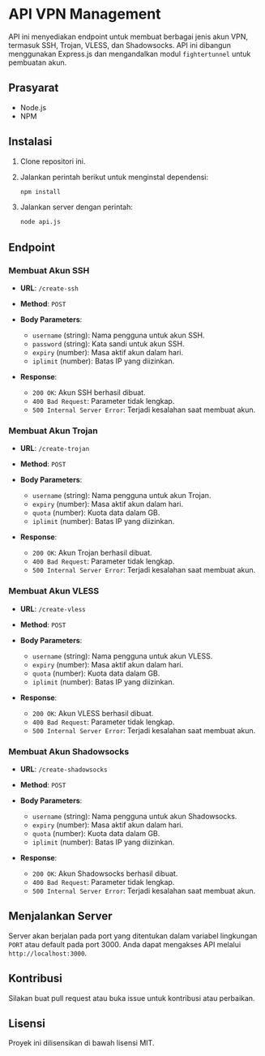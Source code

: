 # API VPN Management

API ini menyediakan endpoint untuk membuat berbagai jenis akun VPN, termasuk SSH, Trojan, VLESS, dan Shadowsocks. API ini dibangun menggunakan Express.js dan mengandalkan modul `fightertunnel` untuk pembuatan akun.

## Prasyarat

- Node.js
- NPM

## Instalasi

1. Clone repositori ini.
2. Jalankan perintah berikut untuk menginstal dependensi:

   ```bash
   npm install
   ```

3. Jalankan server dengan perintah:

   ```bash
   node api.js
   ```

## Endpoint

### Membuat Akun SSH

- **URL**: `/create-ssh`
- **Method**: `POST`
- **Body Parameters**:
  - `username` (string): Nama pengguna untuk akun SSH.
  - `password` (string): Kata sandi untuk akun SSH.
  - `expiry` (number): Masa aktif akun dalam hari.
  - `iplimit` (number): Batas IP yang diizinkan.

- **Response**:
  - `200 OK`: Akun SSH berhasil dibuat.
  - `400 Bad Request`: Parameter tidak lengkap.
  - `500 Internal Server Error`: Terjadi kesalahan saat membuat akun.

### Membuat Akun Trojan

- **URL**: `/create-trojan`
- **Method**: `POST`
- **Body Parameters**:
  - `username` (string): Nama pengguna untuk akun Trojan.
  - `expiry` (number): Masa aktif akun dalam hari.
  - `quota` (number): Kuota data dalam GB.
  - `iplimit` (number): Batas IP yang diizinkan.

- **Response**:
  - `200 OK`: Akun Trojan berhasil dibuat.
  - `400 Bad Request`: Parameter tidak lengkap.
  - `500 Internal Server Error`: Terjadi kesalahan saat membuat akun.

### Membuat Akun VLESS

- **URL**: `/create-vless`
- **Method**: `POST`
- **Body Parameters**:
  - `username` (string): Nama pengguna untuk akun VLESS.
  - `expiry` (number): Masa aktif akun dalam hari.
  - `quota` (number): Kuota data dalam GB.
  - `iplimit` (number): Batas IP yang diizinkan.

- **Response**:
  - `200 OK`: Akun VLESS berhasil dibuat.
  - `400 Bad Request`: Parameter tidak lengkap.
  - `500 Internal Server Error`: Terjadi kesalahan saat membuat akun.

### Membuat Akun Shadowsocks

- **URL**: `/create-shadowsocks`
- **Method**: `POST`
- **Body Parameters**:
  - `username` (string): Nama pengguna untuk akun Shadowsocks.
  - `expiry` (number): Masa aktif akun dalam hari.
  - `quota` (number): Kuota data dalam GB.
  - `iplimit` (number): Batas IP yang diizinkan.

- **Response**:
  - `200 OK`: Akun Shadowsocks berhasil dibuat.
  - `400 Bad Request`: Parameter tidak lengkap.
  - `500 Internal Server Error`: Terjadi kesalahan saat membuat akun.

## Menjalankan Server

Server akan berjalan pada port yang ditentukan dalam variabel lingkungan `PORT` atau default pada port 3000. Anda dapat mengakses API melalui `http://localhost:3000`.

## Kontribusi

Silakan buat pull request atau buka issue untuk kontribusi atau perbaikan.

## Lisensi

Proyek ini dilisensikan di bawah lisensi MIT.
